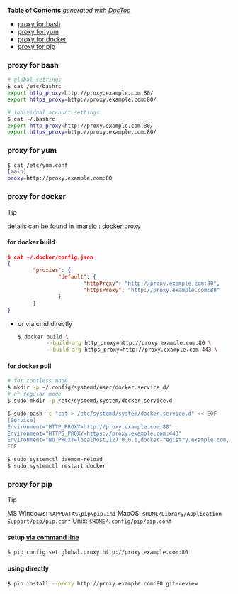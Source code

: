<!-- START doctoc generated TOC please keep comment here to allow auto update -->
<!-- DON'T EDIT THIS SECTION, INSTEAD RE-RUN doctoc TO UPDATE -->
**Table of Contents**  *generated with [DocToc](https://github.com/thlorenz/doctoc)*

- [proxy for bash](#proxy-for-bash)
- [proxy for yum](#proxy-for-yum)
- [proxy for docker](#proxy-for-docker)
- [proxy for pip](#proxy-for-pip)

<!-- END doctoc generated TOC please keep comment here to allow auto update -->

### proxy for bash
```bash
# global settings
$ cat /etc/bashrc
export http_proxy=http://proxy.example.com:80/
export https_proxy=http://proxy.example.com:80/

# individual account settings
$ cat ~/.bashrc
export http_proxy=http://proxy.example.com:80/
export https_proxy=http://proxy.example.com:80/
```

### proxy for yum
```bash
$ cat /etc/yum.conf
[main]
proxy=http://proxy.example.com:80
```

### proxy for docker

> [!TIP]
> details can be found in [imarslo : docker proxy](../virtualization/docker/docker.html#docker-proxy)

#### for docker build
```json
$ cat ~/.docker/config.json
{
        "proxies": {
                "default": {
                        "httpProxy": "http://proxy.example.com:80",
                        "httpsProxy": "http://proxy.example.com:80"
                }
        }
}
```

- or via cmd directly
  ```bash
  $ docker build \
           --build-arg http_proxy=http://proxy.example.com:80 \
           --build-arg https_proxy=http://proxy.example.com:443 \
  ```

#### for docker pull
```bash
# for rootless mode
$ mkdir -p ~/.config/systemd/user/docker.service.d/
# or regular mode
$ sudo mkdir -p /etc/systemd/system/docker.service.d

$ sudo bash -c "cat > /etc/systemd/system/docker.service.d" << EOF
[Service]
Environment="HTTP_PROXY=http://proxy.example.com:80"
Environment="HTTPS_PROXY=https://proxy.example.com:443"
Environment="NO_PROXY=localhost,127.0.0.1,docker-registry.example.com,.corp"
EOF

$ sudo systemctl daemon-reload
$ sudo systemctl restart docker
```

### proxy for pip

> [!TIP]
> MS Windows: `%APPDATA%\pip\pip.ini`
> MacOS: `$HOME/Library/Application Support/pip/pip.conf`
> Unix: `$HOME/.config/pip/pip.conf`

#### setup [via command line](https://stackoverflow.com/a/69568878/2940319)
```bash
$ pip config set global.proxy http://proxy.example.com:80
```

#### using directly
```bash
$ pip install --proxy http://proxy.example.com:80 git-review
```
